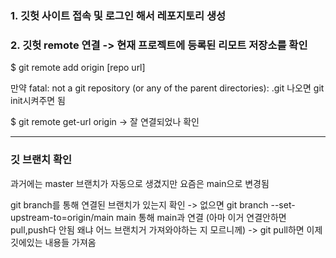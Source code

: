 ### 1. 깃헛 사이트 접속 및 로그인 해서 레포지토리 생성

### 2. 깃헛 remote 연결 -> 현재 프로젝트에 등록된 리모트 저장소를 확인

$ git remote add origin [repo url]

만약 fatal: not a git repository (or any of the parent directories): .git 나오면
git init시켜주면 됨

$ git remote get-url origin
-> 잘 연결되었나 확인

<hr>

### 깃 브랜치 확인
과거에는 master 브랜치가 자동으로 생겼지만 요즘은 main으로 변경됨

git branch를 통해 연결된 브랜치가 있는지 확인
-> 없으면 git branch --set-upstream-to=origin/main main 통해 main과 연결
(아마 이거 연결안하면 pull,push다 안됨 왜냐 어느 브랜치거 가져와야하는 지 모르니께)
-> git pull하면 이제 깃에있는 내용들 가져옴




